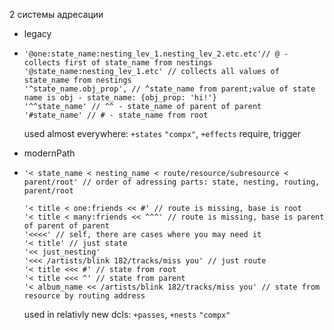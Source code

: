 2 системы адресации

- legacy

- ```
  '@one:state_name:nesting_lev_1.nesting_lev_2.etc.etc'// @ - collects first of state_name from nestings
  '@state_name:nesting_lev_1.etc' // collects all values of state_name from nestings
  '^state_name.obj_prop', // ^state_name from parent;value of state name is obj - state_name: {obj_prop: 'hi!'}
  '^^state_name' // ^^ - state_name of parent of parent
  '#state_name' // # - state_name from root
  ```

  used almost everywhere: `+states` `"compx"`, `+effects` require, trigger

- modernPath

- ```
  '< state_name < nesting_name < route/resource/subresource < parent/root' // order of adressing parts: state, nesting, routing, parent/root
  
  '< title < one:friends << #' // route is missing, base is root
  '< title < many:friends << ^^^' // route is missing, base is parent of parent of parent
  '<<<<' // self, there are cases where you may need it
  '< title' // just state
  '<< just_nesting'
  '<<< /artists/blink 182/tracks/miss you' // just route
  '< title <<< #' // state from root
  '< title <<< ^' // state from parent
  '< album_name << /artists/blink 182/tracks/miss you' // state from resource by routing address
  ```

  used in relativly new dcls: `+passes`, `+nests` `"compx"`

